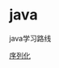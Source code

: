 # java
java学习路线


<a href="https://www.ibm.com/developerworks/cn/java/j-lo-serial/" target="_blank">序列化 </a>
